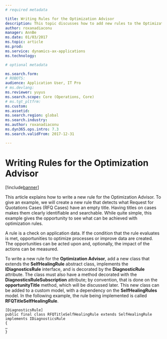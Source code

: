 ```yaml
---
# required metadata

title: Writing Rules for the Optimization Advisor
description: This topic discusses how to add new rules to the Optimization Advisor. 
author: roxanadiaconu
manager: AnnBe
ms.date: 01/03/2017
ms.topic: article
ms.prod: 
ms.service: dynamics-ax-applications
ms.technology: 

# optional metadata

ms.search.form: 
# ROBOTS: 
audience: Application User, IT Pro
# ms.devlang: 
ms.reviewer: yuyus
ms.search.scope: Core (Operations, Core)
# ms.tgt_pltfrm: 
ms.custom: 
ms.assetid: 
ms.search.region: global
ms.search.industry: 
ms.author: roxanadiaconu
ms.dyn365.ops.intro: 7.3 
ms.search.validFrom: 2017-12-31

---
```


# Writing Rules for the Optimization Advisor

[!include[banner](../includes/banner.md)]

This article explains how to write a new rule for the Optimization Advisor. To give an example, we will create a new rule that detects what Request for Quotations Cases (RFQ Cases) have an empty title. Having titles on cases makes them clearly identifiable and searchable. While quite simple, this example gives the opportunity to see what can be achieved with optimization rules. 

A rule is a check on application data. If the condition that the rule evaluates is met, opportunities to optimize processes or improve data are created. The opportunities can be acted upon and, optionally, the impact of the actions can be measured. 

To write a new rule for the **Optimization Advisor**, add a new class that extends the **SelfHealingRule** abstract class, implements the **IDiagnosticsRule** interface, and is decorated by the **DiagnosticRule** attribute. The class must also have a method decorated with the **DiagnosticsRuleSubscription** attribute; by convention, that is done on the **opportunityTitle** method, which will be discussed later. This new class can be added to a custom model, with a dependency on the **SelfHealingRules** model. In the following example, the rule being implemented is called **RFQTitleSelfHealingRule**.

```
[DiagnosticsRule] 
public final class RFQTitleSelfHealingRule extends SelfHealingRule implements IDiagnosticsRule 
{ 
… 
} 
```
